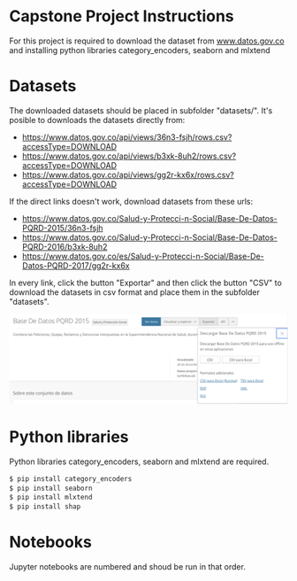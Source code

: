 # Capstone Project Instructions

For this project is required to download the dataset from www.datos.gov.co and installing python libraries category_encoders, seaborn and mlxtend

# Datasets

The downloaded datasets should be placed in subfolder "datasets/". It's posible to downloads the datasets directly from:
  - https://www.datos.gov.co/api/views/36n3-fsjh/rows.csv?accessType=DOWNLOAD
  - https://www.datos.gov.co/api/views/b3xk-8uh2/rows.csv?accessType=DOWNLOAD
  - https://www.datos.gov.co/api/views/gg2r-kx6x/rows.csv?accessType=DOWNLOAD
   
If the direct links doesn't work, download datasets from these urls:
  - https://www.datos.gov.co/Salud-y-Protecci-n-Social/Base-De-Datos-PQRD-2015/36n3-fsjh
  - https://www.datos.gov.co/Salud-y-Protecci-n-Social/Base-De-Datos-PQRD-2016/b3xk-8uh2
  - https://www.datos.gov.co/es/Salud-y-Protecci-n-Social/Base-De-Datos-PQRD-2017/gg2r-kx6x

In every link, click the button "Exportar" and then click the button "CSV" to download the datasets in csv format and place them in the subfolder "datasets".

[![N|Solid](https://raw.githubusercontent.com/mrugeles/mrugeles.github.io/master/images/downloaddataset.png)](https://raw.githubusercontent.com/mrugeles/mrugeles.github.io/master/images/downloaddataset.png)

# Python libraries
Python libraries category_encoders, seaborn and mlxtend are required.
```sh
$ pip install category_encoders
$ pip install seaborn
$ pip install mlxtend
$ pip install shap
```
# Notebooks
Jupyter notebooks are numbered and shoud be run in that order.
